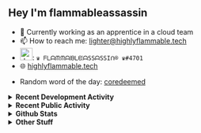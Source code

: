 ## Hey I'm flammableassassin

- 🔭 Currently working as an apprentice in a cloud team  
- 📫 How to reach me: [lighter@highlyflammable.tech](mailto:lighter@highlyflammable.tech?subject=Hello)
- <img src="https://discord.com/assets/2c21aeda16de354ba5334551a883b481.png" alt="drawing" width="25"/>: `♛ ᖴᒪᗩᙏᙏᗩᙖᒪᙓᗩSSᗩSSIᑎ® ♛#4701`
- 🌐 [highlyflammable.tech](https://highlyflammable.tech)

<!--START_SECTION:randomWord-->
- Random word of the day: [coredeemed](https://www.wordnik.com/words/coredeemed)
<!--END_SECTION:randomWord-->

<details>
  <summary><b>Recent Development Activity</b></summary>
  
  <!--START_SECTION:waka-->

```txt
Other            12 hrs 2 mins   ███████████░░░░░░░░░░░░░░   44.34 %
YAML             5 hrs 40 mins   █████▒░░░░░░░░░░░░░░░░░░░   20.87 %
Ezhil            3 hrs 2 mins    ██▓░░░░░░░░░░░░░░░░░░░░░░   11.18 %
JSON             2 hrs 1 min     ██░░░░░░░░░░░░░░░░░░░░░░░   07.47 %
Markdown         1 hr 45 mins    █▓░░░░░░░░░░░░░░░░░░░░░░░   06.50 %
```

<!--END_SECTION:waka-->

</details>

<details>
  <summary><b>Recent Public Activity</b></summary>
    <br>

  <!--START_SECTION:activity-->
1. 🎉 Merged PR [#3](https://github.com/flamableassassin/Drawshield-Code/pull/3) in [flamableassassin/Drawshield-Code](https://github.com/flamableassassin/Drawshield-Code)
2. 🔒 Closed issue [#69](https://github.com/flamableassassin/status/issues/69) in [flamableassassin/status](https://github.com/flamableassassin/status)
3. 🗣 Commented on [#69](https://github.com/flamableassassin/status/issues/69#issuecomment-1737626771) in [flamableassassin/status](https://github.com/flamableassassin/status)
4. ❗ Opened issue [#69](https://github.com/flamableassassin/status/issues/69) in [flamableassassin/status](https://github.com/flamableassassin/status)
5. ❌ Closed PR [#652](https://github.com/drawshield/Drawshield-Code/pull/652) in [drawshield/Drawshield-Code](https://github.com/drawshield/Drawshield-Code)
  <!--END_SECTION:activity-->

</details>

<details>
  <summary><b>Github Stats</b></summary>
    <br>
    <p align="center">
      <img width="48%" src="https://github-readme-stats.vercel.app/api?username=flamableassassin&count_private=true&show_icons=true&theme=radical"/>
      <img width="48%" src="https://github-readme-streak-stats.herokuapp.com?user=flamableassassin&theme=neon-dark"/>
    </p>
  
</details>

<details>
  <summary><b>Other Stuff</b></summary>
  <br>
<a href="https://www.abuseipdb.com/user/67633" title="AbuseIPDB" alt="AbuseIPDB Contributor Badge">
	<img src="https://www.abuseipdb.com/contributor/67633.svg" style="width: 180px;">
</a>
  
</details>
